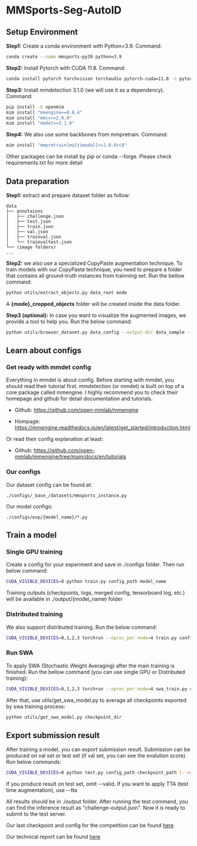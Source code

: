 # MMSports-Seg-AutoID

## Setup Environment

**Step1:** Create a conda environment with Python=3.9. Command:

```bash
conda create --name mmsports-py39 python=3.9
```

**Step2:** Install Pytorch with CUDA 11.8. Command:

```bash
conda install pytorch torchvision torchaudio pytorch-cuda=11.8 -c pytorch -c nvidia
```

**Step3:** Install mmdetection 3.1.0 (we will use it as a dependency). Command:

```bash
pip install -U openmim
mim install "mmengine==0.8.4"
mim install "mmcv>=2.0.0"
mim install "mmdet==3.1.0"
```

**Step4:** We also use some backbones from mmpretrain. Command:

```bash
mim install "mmpretrain[multimodal]>=1.0.0rc8"
```

Other packages can be install by pip or conda --forge. Please check requirements.txt for more detail

## Data preparation

**Step1:** extract and prepare dataset folder as follow:

```text
data
├── annotaions
│   ├── challenge.json
│   ├── test.json
│   ├── train.json
│   ├── val.json
│   ├── trainval.json
│   └── trainvaltest.json
└── (image folders)
...
```

**Step2:** we also use a specialized CopyPaste augmentation technique. To train models with our CopyPaste technique, you need to prepare a folder that contains all ground-truth instances from trainning set. Run the bellow command:

```bash
python utils/extract_objects.py data_root mode
```

A **{mode}_cropped_objects** folder will be created inside the data folder.

**Step3 (optional):** In case you want to visualize the augmented images, we provide a tool to help you. Run the below command:

```bash
python utils/browser_dataset.py data_config --output-dir data_sample --not-show
```

## Learn about configs

### Get ready with mmdet config

Everything in mmdet is about config. Before starting with mmdet, you should read their tutorial first. mmdetection (or mmdet) is built on top of a core package called mmengine. I highly recommend you to check their homepage and github for detail documentation and tutorials.

- Github: <https://github.com/open-mmlab/mmengine>

- Hompage: <https://mmengine.readthedocs.io/en/latest/get_started/introduction.html>

Or read their config explanation at least:

- Github: <https://github.com/open-mmlab/mmengine/tree/main/docs/en/tutorials>

### Our configs

Our dataset config can be found at:

```text
./configs/_base_/datasets/mmsports_instance.py
```

Our model configs:

```text
./configs/exp/{model_name}/*.py
```

## Train a model

### Single GPU training

Create a config for your experiment and save in ./configs folder. Then run below command:

```bash
CUDA_VISIBLE_DEVICES=0 python train.py config_path model_name
```

Training outputs (checkpoints, logs, merged config, tensorboard log, etc.) will be available in ./output/(model_name) folder

### Distributed training

We also support distributed training. Run the below command:

```bash
CUDA_VISIBLE_DEVICES=0,1,2,3 torchrun --nproc_per_node=4 train.py config_path model_name --launcher pytorch
```

### Run SWA

To apply SWA (Stochastic Weight Averaging) after the main training is finished. Run the bellow command (you can use single GPU or Distributed training):

```bash
CUDA_VISIBLE_DEVICES=0,1,2,3 torchrun --nproc_per_node=4 swa_train.py config_path last_checkpoint model_name --launcher pytorch
```

After that, use utils/get_swa_model.py to average all checkpoints exported by swa training process:

```bash
python utils/get_swa_model.py checkpoint_dir
```

## Export submission result

After training a model, you can export submission result. Submission can be produced on val set or test set (if val set, you can see the evalution score). Run below commands:

```bash
CUDA_VISIBLE_DEVICES=0 python test.py config_path checkpoint_path [--valid] [--tta]
```

If you produce result on test set, omit --valid.
If you want to apply TTA (test time augmentation), use --tta

All results should be in ./output folder. After running the test command, you can find the inference result as "challenge-output.json". Now it is ready to submit to the test server.

Our last checkpoint and config for the competition can be found [here](https://drive.google.com/drive/folders/1x5jmwaHIoSHcs2QgBJDQ9ZhW3kcig0Fk?usp=sharing)

Our technical report can be found [here](https://drive.google.com/file/d/1kpv7WNB1Bxsh4eRr6o0iVDVuXIXfHf5M/view?usp=sharing)
